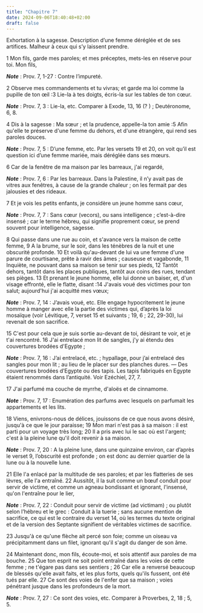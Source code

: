 ```yaml
---
title: "Chapitre 7"
date: 2024-09-06T18:40:48+02:00
draft: false
---
```



Exhortation à la sagesse.
Description d’une femme déréglée et de ses artifices.
Malheur à ceux qui s’y laissent prendre.


1 Mon fils, garde mes paroles; et mes préceptes, mets-les en réserve pour toi. Mon fils,

***Note*** :  Prov. 7, 1-27 : Contre l’impureté.

2 Observe mes commandements et tu vivras; et garde ma loi comme la pupille de ton œil :3 Lie-la à tes doigts, écris-la sur les tables de ton cœur.

***Note*** :  Prov. 7, 3 : Lie-la, etc. Comparer à Exode, 13, 16 (? ) ; Deutéronome, 6, 8.

4 Dis à la sagesse : Ma sœur ; et la prudence, appelle-la ton amie :5 Afin qu'elle te préserve d'une femme du dehors, et d'une étrangère, qui rend ses paroles douces.

***Note*** :  Prov. 7, 5 : D’une femme, etc. Par les versets 19 et 20, on voit qu’il est question ici d’une femme mariée, mais déréglée dans ses mœurs.


6 Car de la fenêtre de ma maison par les barreaux, j'ai regardé,

***Note*** :  Prov. 7, 6 : Par les barreaux. Dans la Palestine, il n’y avait pas de vitres aux fenêtres, à cause de la grande chaleur ; on les fermait par des jalousies et des rideaux.

7 Et je vois les petits enfants, je considère un jeune homme sans cœur,

***Note*** :  Prov. 7, 7 : Sans cœur (vecors), ou sans intelligence ; c’est-à-dire insensé ; car le terme hébreu, qui signifie proprement cœur, se prend souvent pour intelligence, sagesse.

8 Qui passe dans une rue au coin, et s'avance vers la maison de cette femme, 9 A la brume, sur le soir, dans les ténèbres de la nuit et une obscurité profonde. 10 Et voilà qu'au-devant de lui va une femme d'une parure de courtisane, prête à ravir des âmes ; causeuse et vagabonde, 11 Inquiète, ne pouvant dans sa maison se tenir sur ses pieds, 12 Tantôt dehors, tantôt dans les places publiques, tantôt aux coins des rues, tendant ses pièges. 13 Et prenant le jeune homme, elle lui donne un baiser, et, d'un visage effronté, elle le flatte, disant :14 J'avais voué des victimes pour ton salut; aujourd'hui j'ai acquitté mes vœux;

***Note*** :  Prov. 7, 14 : J’avais voué, etc. Elle engage hypocritement le jeune homme à manger avec elle la partie des victimes qui, d’après la loi mosaïque (voir Lévitique, 7, verset 15 et suivants ; 19, 6 ; 22, 29-30), lui revenait de son sacrifice.

15 C'est pour cela que je suis sortie au-devant de toi, désirant te voir, et je t'ai rencontré. 16 J'ai entrelacé mon lit de sangles, j'y ai étendu des couvertures brodées d'Egypte ;

***Note*** :  Prov. 7, 16 : J’ai entrelacé, etc. ; hypallage, pour j’ai entrelacé des sangles pour mon lit ; au lieu de le placer sur des planches dures. ― Des couvertures brodées d’Egypte ou des tapis. Les tapis fabriqués en Egypte étaient renommés dans l’antiquité. Voir Ezéchiel, 27, 7.

17 J'ai parfumé ma couche de myrrhe, d'aloës et de cinnamome.

***Note*** :  Prov. 7, 17 : Enumération des parfums avec lesquels on parfumait les appartements et les lits.

18 Viens, enivrons-nous de délices, jouissons de ce que nous avons désiré, jusqu'à ce que le jour paraisse; 19 Mon mari n'est pas à sa maison : il est parti pour un voyage très long; 20 Il a pris avec lui le sac où est l'argent; c'est à la pleine lune qu'il doit revenir à sa maison.

***Note*** :  Prov. 7, 20 : A la pleine lune, dans une quinzaine environ, car d’après le verset 9, l’obscurité est profonde ; on est donc au dernier quartier de la lune ou à la nouvelle lune.

21 Elle l'a enlacé par la multitude de ses paroles; et par les flatteries de ses lèvres, elle l'a entraîné. 22 Aussitôt, il la suit comme un bœuf conduit pour servir de victime, et comme un agneau bondissant et ignorant, l'insensé, qu'on l'entraîne pour le lier,

***Note*** :  Prov. 7, 22 : Conduit pour servir de victime (ad victimam) ; ou plutôt selon l’hébreu et le grec : Conduit à la tuerie ; sans aucune mention de sacrifice, ce qui est le contraire du verset 14, où les termes du texte original et de la version des Septante signifient de véritables victimes de sacrifice.

23 Jusqu'à ce qu'une flèche ait percé son foie; comme un oiseau va précipitamment dans un filet, ignorant qu'il s'agit du danger de son âme.


24 Maintenant donc, mon fils, écoute-moi, et sois attentif aux paroles de ma bouche. 25 Que ton esprit ne soit point entraîné dans les voies de cette femme ; ne t'égare pas dans ses sentiers ; 26 Car elle a renversé beaucoup de blessés qu'elle avait faits, et les plus forts, quels qu'ils fussent, ont été tués par elle. 27 Ce sont des voies de l'enfer que sa maison ; voies pénétrant jusque dans les profondeurs de la mort.

***Note*** :  Prov. 7, 27 : Ce sont des voies, etc. Comparer à Proverbes, 2, 18 ; 5, 5.

